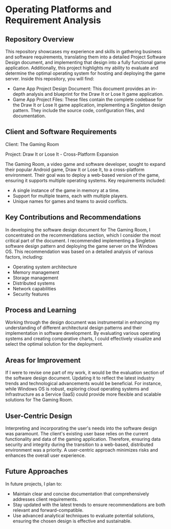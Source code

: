 # Operating Platforms and Requirement Analysis

## Repository Overview
This repository showcases my experience and skills in gathering business and software requirements, translating them into a detailed Project Software Design document, and implementing that design into a fully functional game application. Additionally, this project highlights my ability to evaluate and determine the optimal operating system for hosting and deploying the game server. Inside this repository, you will find:
* Game App Project Design Document: This document provides an in-depth analysis and blueprint for the Draw It or Lose It game application.
* Game App Project Files: These files contain the complete codebase for the Draw It or Lose It game application, implementing a Singleton design pattern. They include the source code, configuration files, and documentation.

## Client and Software Requirements
Client: The Gaming Room

Project: Draw It or Lose It - Cross-Platform Expansion

The Gaming Room, a video game and software developer, sought to expand their popular Android game, Draw It or Lose It, to a cross-platform environment. Their goal was to deploy a web-based version of the game, ensuring it supports multiple operating systems. Key requirements included:

* A single instance of the game in memory at a time.
* Support for multiple teams, each with multiple players.
* Unique names for games and teams to avoid conflicts.

## Key Contributions and Recommendations

In developing the software design document for The Gaming Room, I concentrated on the recommendations section, which I consider the most critical part of the document. I recommended implementing a Singleton software design pattern and deploying the game server on the Windows OS. This recommendation was based on a detailed analysis of various factors, including:

* Operating system architecture
* Memory management
* Storage management
* Distributed systems
* Network capabilities
* Security features

## Process and Learning

Working through the design document was instrumental in enhancing my understanding of different architectural design patterns and their implementation in software development. By evaluating various operating systems and creating comparative charts, I could effectively visualize and select the optimal solution for the deployment.

## Areas for Improvement

If I were to revise one part of my work, it would be the evaluation section of the software design document. Updating it to reflect the latest industry trends and technological advancements would be beneficial. For instance, while Windows OS is robust, exploring cloud operating systems and Infrastructure as a Service (IaaS) could provide more flexible and scalable solutions for The Gaming Room.

## User-Centric Design

Interpreting and incorporating the user's needs into the software design was paramount. The client's existing user base relies on the current functionality and data of the gaming application. Therefore, ensuring data security and integrity during the transition to a web-based, distributed environment was a priority. A user-centric approach minimizes risks and enhances the overall user experience.

## Future Approaches
In future projects, I plan to:

* Maintain clear and concise documentation that comprehensively addresses client requirements.
* Stay updated with the latest trends to ensure recommendations are both relevant and forward-compatible.
* Use advanced analytical techniques to evaluate potential solutions, ensuring the chosen design is effective and sustainable.

